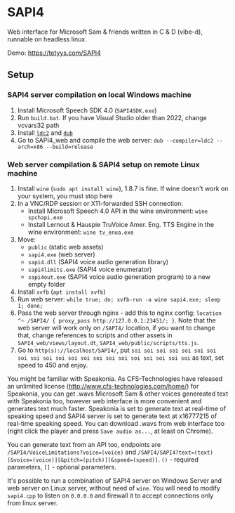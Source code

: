 # SAPI4

Web interface for Microsoft Sam &amp; friends written in C & D (vibe-d), runnable on headless linux.

Demo: https://tetyys.com/SAPI4

## Setup

### SAPI4 server compilation on local Windows machine

1. Install Microsoft Speech SDK 4.0 (`SAPI4SDK.exe`)
1. Run `build.bat`. If you have Visual Studio older than 2022, change vcvars32 path
1. Install [`ldc2`](https://github.com/ldc-developers/ldc/releases) and [`dub`](https://github.com/dlang/dub/releases)
1. Go to SAPI4_web and compile the web server: `dub --compiler=ldc2 --arch=x86 --build=release`

### Web server compilation & SAPI4 setup on remote Linux machine

1. Install `wine` (`sudo apt install wine`), 1.8.7 is fine. If wine doesn't work on your system, you must stop here
1. In a VNC/RDP session or X11-forwarded SSH connection:
	* Install Microsoft Speech 4.0 API in the wine environment: `wine spchapi.exe`
	* Install Lernout & Hauspie TruVoice Amer. Eng. TTS Engine in the wine environment: `wine tv_enua.exe`
1. Move:	
	* `public` (static web assets)
	* `sapi4.exe` (web server)
	* `sapi4.dll` (SAPI4 voice audio generation library)
	* `sapi4limits.exe` (SAPI4 voice enumerator)
	* `sapi4out.exe` (SAPI4 voice audio generation program)
to a new empty folder
1. Install `xvfb` (`apt install xvfb`)
1. Run web server: `while true; do; xvfb-run -a wine sapi4.exe; sleep 1; done;`
1. Pass the web server through nginx - add this to nginx config: `location ^~ /SAPI4/ { proxy_pass http://127.0.0.1:23451/; }`. Note that the web server will work only on `/SAPI4/` location, if you want to change that, change references to scripts and other assets in `SAPI4_web/views/layout.dt`, `SAPI4_web/public/scripts/tts.js`.
1. Go to `http(s)://localhost/SAPI4/`, put `soi soi soi soi soi soi soi soi soi soi soi soi soi soi soi soi soi soi soi soi soi` as text, set speed to 450 and enjoy.

You might be familiar with Speakonia. As CFS-Technologies have released an unlimited license (http://www.cfs-technologies.com/home/) for Speakonia, you can get .wavs Microsoft Sam & other voices genereated text with Speakonia too, however web interface is more convenient and generates text much faster. Speakonia is set to generate text at real-time of speaking speed and SAPI4 server is set to generate text at x16777215 of real-time speaking speed. You can download .wavs from web interface too (right click the player and press `Save audio as...`, at least on Chrome).

You can generate text from an API too, endpoints are `/SAPI4/VoiceLimitations?voice=(voice)` and `/SAPI4/SAPI4?text=(text)[&voice=(voice)][&pitch=(pitch)][&speed=(speed)]`. `()` - required parameters, `[]` - optional parameters.

It's possible to run a combination of SAPI4 server on Windows Server and web server on Linux server, without need of `wine`. You will need to modify `sapi4.cpp` to listen on `0.0.0.0` and firewall it to accept connections only from linux server.